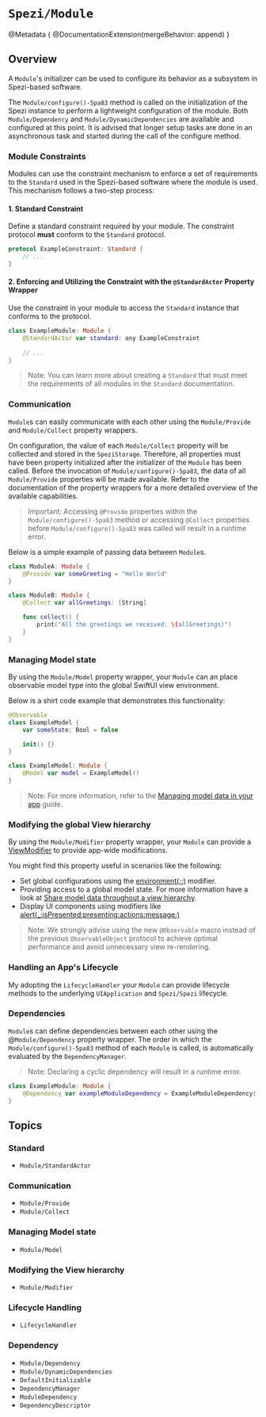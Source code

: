 # ``Spezi/Module``

<!--
                  
This source file is part of the Stanford Spezi open-source project

SPDX-FileCopyrightText: 2023 Stanford University and the project authors (see CONTRIBUTORS.md)

SPDX-License-Identifier: MIT
             
-->

@Metadata {
    @DocumentationExtension(mergeBehavior: append)
}

## Overview

A ``Module``'s initializer can be used to configure its behavior as a subsystem in Spezi-based software.

The ``Module/configure()-5pa83`` method is called on the initialization of the Spezi instance to perform a lightweight configuration of the module.
Both ``Module/Dependency`` and ``Module/DynamicDependencies`` are available and configured at this point.
It is advised that longer setup tasks are done in an asynchronous task and started during the call of the configure method.

### Module Constraints

Modules can use the constraint mechanism to enforce a set of requirements to the ``Standard`` used in the Spezi-based software where the module is used.
This mechanism follows a two-step process:

#### 1. Standard Constraint

Define a standard constraint required by your module.
The constraint protocol **must** conform to the `Standard` protocol.
```swift
protocol ExampleConstraint: Standard {
    // ...
}
```


#### 2. Enforcing and Utilizing the Constraint with the `@StandardActor` Property Wrapper

Use the constraint in your module to access the `Standard` instance that conforms to the protocol.
```swift
class ExampleModule: Module {
    @StandardActor var standard: any ExampleConstraint
   
    // ...
}
```

> Note: You can learn more about creating a ``Standard`` that must meet the requirements of all modules in the ``Standard`` documentation.

### Communication

``Module``s can easily communicate with each other using the ``Module/Provide`` and ``Module/Collect`` property wrappers.

On configuration, the value of each ``Module/Collect`` property will be collected and stored in the ``SpeziStorage``. Therefore,
all properties must have been property initialized after the initializer of the ``Module`` has been called.
Before the invocation of ``Module/configure()-5pa83``, the data of all ``Module/Provide`` properties will be made available.
Refer to the documentation of the property wrappers for a more detailed overview of the available capabilities.

> Important: Accessing `@Provide` properties within the ``Module/configure()-5pa83`` method or accessing `@Collect` properties before
    ``Module/configure()-5pa83`` was called will result in a runtime error. 

Below is a simple example of passing data between ``Module``s.

```swift
class ModuleA: Module {
    @Provide var someGreeting = "Hello World"
}

class ModuleB: Module {
    @Collect var allGreetings: [String]

    func collect() {
        print("All the greetings we received: \(allGreetings)")
    }
}
```

### Managing Model state

By using the ``Module/Model`` property wrapper, your `Module` can an place observable model type into the global SwiftUI view environment.

Below is a shirt code example that demonstrates this functionality:
```swift
@Observable
class ExampleModel {
    var someState: Bool = false

    init() {}
}

class ExampleModel: Module {
    @Model var model = ExampleModel()
}
```

> Note: For more information, refer to the [Managing model data in your app](https://developer.apple.com/documentation/Observation) guide.

### Modifying the global View hierarchy

By using the ``Module/Modifier`` property wrapper, your `Module` can provide a [ViewModifier](https://developer.apple.com/documentation/swiftui/viewmodifier) 
to provide app-wide modifications.

You might find this property useful in scenarios like the following:
* Set global configurations using the [environment(_:_:)](https://developer.apple.com/documentation/swiftui/view/environment(_:_:)) modifier.
* Providing access to a global model state. For more information have a look at [Share model data throughout a view hierarchy](https://developer.apple.com/documentation/swiftui/managing-model-data-in-your-app#Share-model-data-throughout-a-view-hierarchy).
* Display UI components using modifiers like [alert(_:isPresented:presenting:actions:message:)](https://developer.apple.com/documentation/swiftui/view/alert(_:ispresented:presenting:actions:message:)-8584l)

> Note: We strongly advise using the new `@Observable` macro instead of the previous `ObservableObject` protocol to achieve optimal performance and
    avoid unnecessary view re-rendering.

### Handling an App's Lifecycle

My adopting the ``LifecycleHandler`` your `Module` can provide lifecycle methods to the underlying `UIApplication` and ``Spezi/Spezi`` lifecycle.


### Dependencies

``Module``s can define dependencies between each other using the @``Module/Dependency`` property wrapper.
The order in which the ``Module/configure()-5pa83`` method of each ``Module`` is called, is automatically
evaluated by the ``DependencyManager``.

> Note: Declaring a cyclic dependency will result in a runtime error. 

```swift
class ExampleModule: Module {
    @Dependency var exampleModuleDependency = ExampleModuleDependency()
}
```

## Topics

### Standard

- ``Module/StandardActor``

### Communication

- ``Module/Provide``
- ``Module/Collect``

### Managing Model state

- ``Module/Model``

### Modifying the View hierarchy

- ``Module/Modifier``

### Lifecycle Handling

- ``LifecycleHandler``

### Dependency

- ``Module/Dependency``
- ``Module/DynamicDependencies``
- ``DefaultInitializable``
- ``DependencyManager``
- ``ModuleDependency``
- ``DependencyDescriptor``
